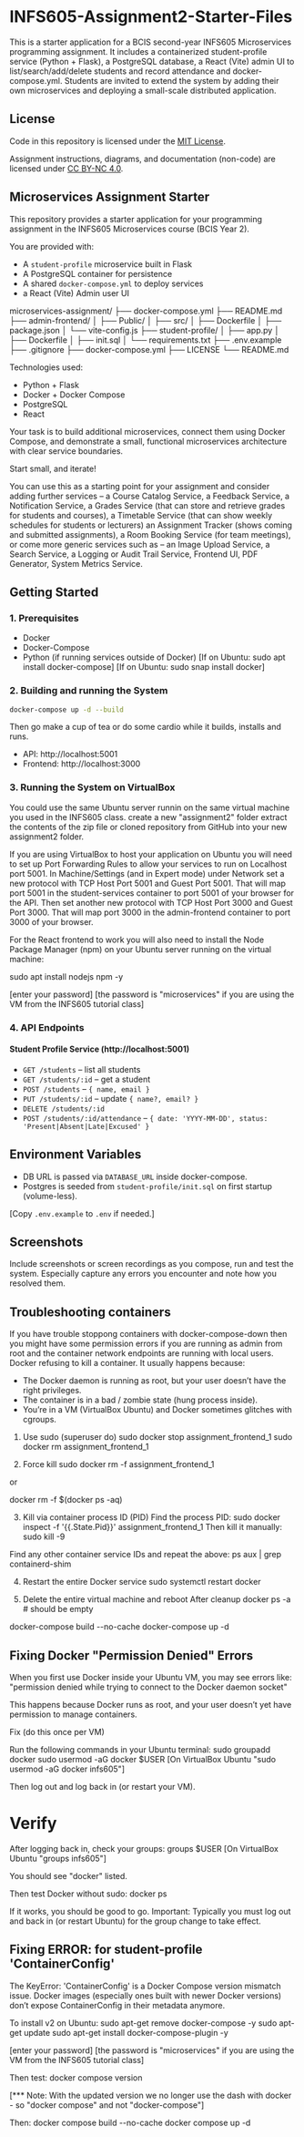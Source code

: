 # INFS605-Assignment2-Starter-Files
This is a starter application for a BCIS second-year INFS605 Microservices programming assignment. It includes a containerized student-profile service (Python + Flask), a PostgreSQL database, a React (Vite) admin UI to list/search/add/delete students and record attendance and docker-compose.yml. Students are invited to extend the system by adding their own microservices and deploying a small-scale distributed application.

## License

Code in this repository is licensed under the [MIT License](LICENSE).

Assignment instructions, diagrams, and documentation (non-code) are licensed under [CC BY-NC 4.0](https://creativecommons.org/licenses/by-nc/4.0/).

## Microservices Assignment Starter

This repository provides a starter  application for your programming assignment in the INFS605 Microservices course (BCIS Year 2).

You are provided with:
- A `student-profile` microservice built in Flask
- A PostgreSQL container for persistence
- A shared `docker-compose.yml` to deploy services
- a React (Vite) Admin user UI

microservices-assignment/
├── docker-compose.yml
├── README.md
├── admin-frontend/
│   ├── Public/
│   ├── src/
│   ├── Dockerfile
│   ├── package.json
│   └── vite-config.js
├── student-profile/
│   ├── app.py
│   ├── Dockerfile
│   ├── init.sql
│   └── requirements.txt
├── .env.example
├── .gitignore
├── docker-compose.yml
├── LICENSE
└── README.md

Technologies used:
- Python + Flask
- Docker + Docker Compose
- PostgreSQL
- React

Your task is to build additional microservices, connect them using Docker Compose, and demonstrate a small, functional microservices architecture with clear service boundaries.

Start small, and iterate!

You can use this as a starting point for your assignment and consider adding further services – a Course Catalog Service, a Feedback Service, a Notification Service, a Grades Service (that can store and retrieve grades for students and courses), a Timetable Service (that can show weekly schedules for students or lecturers) an Assignment Tracker (shows coming and submitted assignments), a Room Booking Service (for team meetings), or come more generic services such as – an Image Upload Service, a Search Service, a Logging or Audit Trail Service, Frontend UI, PDF Generator, System Metrics Service.

## Getting Started

### 1. Prerequisites
- Docker
- Docker-Compose 
- Python (if running services outside of Docker)
[If on Ubuntu: sudo apt install docker-compose]
[If on Ubuntu: sudo snap install docker]

### 2. Building and running the System
```bash
docker-compose up -d --build
```

Then go make a cup of tea or do some cardio while it builds, installs and runs. 

- API: http://localhost:5001
- Frontend: http://localhost:3000

### 3. Running the System on VirtualBox

You could use the same Ubuntu server runnin on the same virtual machine you used in the INFS605 class. create a new "assignment2" folder extract the contents of the zip file or cloned repository from GitHub into your new assignment2 folder. 

If you are using VirtualBox to host your application on Ubuntu you will need to set up Port Forwarding Rules to allow your services to run on Localhost port 5001. In Machine/Settings (and in Expert mode) under Network set a new protocol with TCP Host Port 5001 and Guest Port 5001. That will map port 5001 in the student-services container to port 5001 of your browser for the API. Then set another new protocol with TCP Host Port 3000 and Guest Port 3000. That will map port 3000 in the admin-frontend container to port 3000 of your browser. 

For the React frontend to work you will also need to install the Node Package Manager (npm) on your Ubuntu server running on the virtual machine:

sudo apt install nodejs npm -y

[enter your password]
[the password is "microservices" if you are using the VM from the INFS605 tutorial class]

### 4. API Endpoints

#### Student Profile Service (http://localhost:5001)
- `GET /students` – list all students
- `GET /students/:id` – get a student
- `POST /students` – `{ name, email }`
- `PUT /students/:id` – update `{ name?, email? }`
- `DELETE /students/:id`
- `POST /students/:id/attendance` – `{ date: 'YYYY-MM-DD', status: 'Present|Absent|Late|Excused' }`

## Environment Variables

- DB URL is passed via `DATABASE_URL` inside docker-compose.
- Postgres is seeded from `student-profile/init.sql` on first startup (volume-less).

[Copy `.env.example` to `.env` if needed.]

## Screenshots

Include screenshots or screen recordings as you compose, run and test the system. Especially capture any errors you encounter and note how you resolved them.

## Troubleshooting containers

If you have trouble stoppong containers with docker-compose-down then you might have some permission errors if you are running as admin from root and the container network endpoints are running with local users.
Docker refusing to kill a container. It usually happens because:
- The Docker daemon is running as root, but your user doesn’t have the right privileges.
- The container is in a bad / zombie state (hung process inside).
- You’re in a VM (VirtualBox Ubuntu) and Docker sometimes glitches with cgroups. 

1. Use sudo (superuser do)
sudo docker stop assignment_frontend_1
sudo docker rm assignment_frontend_1

2. Force kill
sudo docker rm -f assignment_frontend_1

or

docker rm -f $(docker ps -aq)

3. Kill via container process ID (PID)
Find the process PID: 
sudo docker inspect -f '{{.State.Pid}}' assignment_frontend_1
Then kill it manually:
sudo kill -9 <pid>

Find any other container service IDs and repeat the above:
ps aux | grep containerd-shim

4. Restart the entire Docker service
sudo systemctl restart docker

5. Delete the entire virtual machine and reboot
After cleanup 
docker ps -a   # should be empty

docker-compose build --no-cache
docker-compose up -d

## Fixing Docker "Permission Denied" Errors
When you first use Docker inside your Ubuntu VM, you may see errors like:
"permission denied while trying to connect to the Docker daemon socket" 

This happens because Docker runs as root, and your user doesn’t yet have permission to manage containers.

Fix (do this once per VM)

Run the following commands in your Ubuntu terminal:
sudo groupadd docker
sudo usermod -aG docker $USER 
[On VirtualBox Ubuntu "sudo usermod -aG docker infs605"]

Then log out and log back in (or restart your VM).

# Verify
After logging back in, check your groups:
groups $USER
[On VirtualBox Ubuntu "groups infs605"]

You should see "docker" listed.

Then test Docker without sudo:
docker ps

If it works, you should be good to go.
Important: Typically you must log out and back in (or restart Ubuntu) for the group change to take effect.

## Fixing ERROR: for student-profile 'ContainerConfig'
The KeyError: 'ContainerConfig' is a Docker Compose version mismatch issue.
Docker images (especially ones built with newer Docker versions) don’t expose ContainerConfig in their metadata anymore.

To install v2 on Ubuntu:
sudo apt-get remove docker-compose -y
sudo apt-get update
sudo apt-get install docker-compose-plugin -y

[enter your password]
[the password is "microservices" if you are using the VM from the INFS605 tutorial class]

Then test:
docker compose version

[*** Note: With the updated version we no longer use the dash with docker - so "docker compose" and not "docker-compose"]

Then:
docker compose build --no-cache
docker compose up -d 
